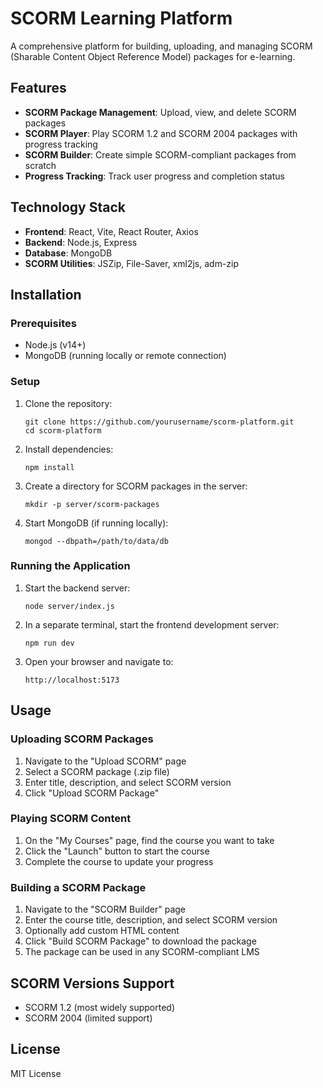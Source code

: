 # SCORM Learning Platform

A comprehensive platform for building, uploading, and managing SCORM (Sharable Content Object Reference Model) packages for e-learning.

## Features

- **SCORM Package Management**: Upload, view, and delete SCORM packages
- **SCORM Player**: Play SCORM 1.2 and SCORM 2004 packages with progress tracking
- **SCORM Builder**: Create simple SCORM-compliant packages from scratch
- **Progress Tracking**: Track user progress and completion status

## Technology Stack

- **Frontend**: React, Vite, React Router, Axios
- **Backend**: Node.js, Express
- **Database**: MongoDB
- **SCORM Utilities**: JSZip, File-Saver, xml2js, adm-zip

## Installation

### Prerequisites

- Node.js (v14+)
- MongoDB (running locally or remote connection)

### Setup

1. Clone the repository:

   ```
   git clone https://github.com/yourusername/scorm-platform.git
   cd scorm-platform
   ```

2. Install dependencies:

   ```
   npm install
   ```

3. Create a directory for SCORM packages in the server:

   ```
   mkdir -p server/scorm-packages
   ```

4. Start MongoDB (if running locally):
   ```
   mongod --dbpath=/path/to/data/db
   ```

### Running the Application

1. Start the backend server:

   ```
   node server/index.js
   ```

2. In a separate terminal, start the frontend development server:

   ```
   npm run dev
   ```

3. Open your browser and navigate to:
   ```
   http://localhost:5173
   ```

## Usage

### Uploading SCORM Packages

1. Navigate to the "Upload SCORM" page
2. Select a SCORM package (.zip file)
3. Enter title, description, and select SCORM version
4. Click "Upload SCORM Package"

### Playing SCORM Content

1. On the "My Courses" page, find the course you want to take
2. Click the "Launch" button to start the course
3. Complete the course to update your progress

### Building a SCORM Package

1. Navigate to the "SCORM Builder" page
2. Enter the course title, description, and select SCORM version
3. Optionally add custom HTML content
4. Click "Build SCORM Package" to download the package
5. The package can be used in any SCORM-compliant LMS

## SCORM Versions Support

- SCORM 1.2 (most widely supported)
- SCORM 2004 (limited support)

## License

MIT License
